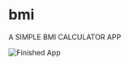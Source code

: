 # bmi
A SIMPLE BMI CALCULATOR APP

![Finished App](https://github.com/londonappbrewery/Images/blob/master/bmi-calc-demo.gif)
